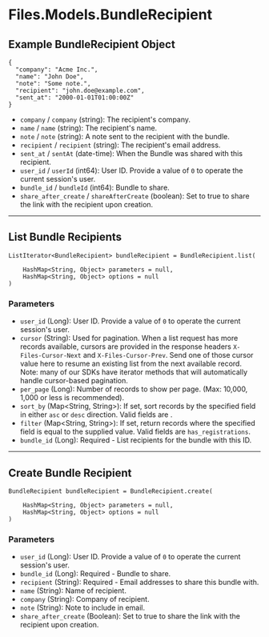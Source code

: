 # Files.Models.BundleRecipient

## Example BundleRecipient Object

```
{
  "company": "Acme Inc.",
  "name": "John Doe",
  "note": "Some note.",
  "recipient": "john.doe@example.com",
  "sent_at": "2000-01-01T01:00:00Z"
}
```

* `company` / `company`  (string): The recipient's company.
* `name` / `name`  (string): The recipient's name.
* `note` / `note`  (string): A note sent to the recipient with the bundle.
* `recipient` / `recipient`  (string): The recipient's email address.
* `sent_at` / `sentAt`  (date-time): When the Bundle was shared with this recipient.
* `user_id` / `userId`  (int64): User ID.  Provide a value of `0` to operate the current session's user.
* `bundle_id` / `bundleId`  (int64): Bundle to share.
* `share_after_create` / `shareAfterCreate`  (boolean): Set to true to share the link with the recipient upon creation.


---

## List Bundle Recipients

```
ListIterator<BundleRecipient> bundleRecipient = BundleRecipient.list(
    
    HashMap<String, Object> parameters = null,
    HashMap<String, Object> options = null
)
```

### Parameters

* `user_id` (Long): User ID.  Provide a value of `0` to operate the current session's user.
* `cursor` (String): Used for pagination.  When a list request has more records available, cursors are provided in the response headers `X-Files-Cursor-Next` and `X-Files-Cursor-Prev`.  Send one of those cursor value here to resume an existing list from the next available record.  Note: many of our SDKs have iterator methods that will automatically handle cursor-based pagination.
* `per_page` (Long): Number of records to show per page.  (Max: 10,000, 1,000 or less is recommended).
* `sort_by` (Map<String, String>): If set, sort records by the specified field in either `asc` or `desc` direction. Valid fields are .
* `filter` (Map<String, String>): If set, return records where the specified field is equal to the supplied value. Valid fields are `has_registrations`.
* `bundle_id` (Long): Required - List recipients for the bundle with this ID.


---

## Create Bundle Recipient

```
BundleRecipient bundleRecipient = BundleRecipient.create(
    
    HashMap<String, Object> parameters = null,
    HashMap<String, Object> options = null
)
```

### Parameters

* `user_id` (Long): User ID.  Provide a value of `0` to operate the current session's user.
* `bundle_id` (Long): Required - Bundle to share.
* `recipient` (String): Required - Email addresses to share this bundle with.
* `name` (String): Name of recipient.
* `company` (String): Company of recipient.
* `note` (String): Note to include in email.
* `share_after_create` (Boolean): Set to true to share the link with the recipient upon creation.
